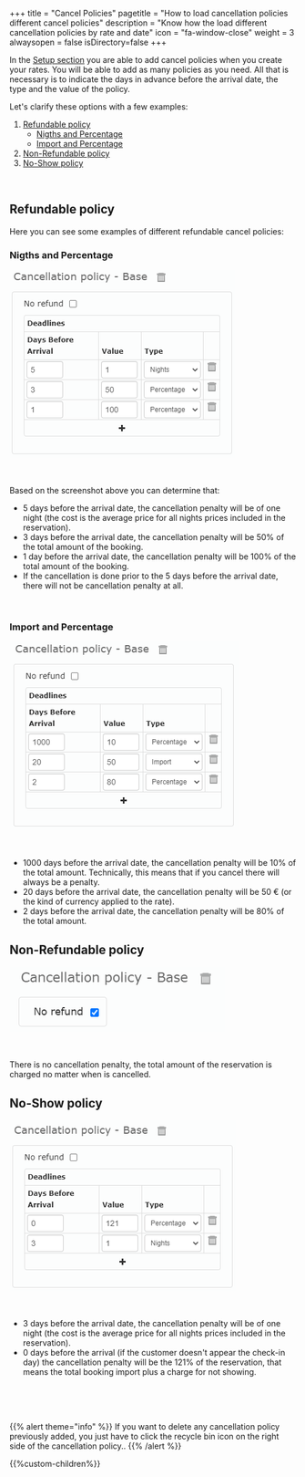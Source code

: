 +++
title = "Cancel Policies"
pagetitle = "How to load cancellation policies different cancel policies"
description = "Know how the load different cancellation policies by rate and date"
icon = "fa-window-close"
weight = 3
alwaysopen = false
isDirectory=false
+++

In the [Setup section](https://docs.travelgatex.com/inventory/extranet/load-product/setup/) you are able to add cancel policies when you create your rates. You will be able to add as many policies as you need. All that is necessary is to indicate the days in advance before the arrival date, the type and the value of the policy.

Let's clarify these options with a few examples:

1. [Refundable policy](#refundable-policy)
    * [Nigths and Percentage](#nigths-and-percentage)
    * [Import and Percentage](#import-and-percentage)
2. [Non-Refundable policy](#non-refundable-policy)
3. [No-Show policy](#no-show-policy)

</br>

## Refundable policy

Here you can see some examples of different refundable cancel policies:

### Nigths and Percentage

![Inventory Cancel Policies](./../../../images/web/inventory_cancelpolicy1.png "Inventory Cancel Policies")

</br>

Based on the screenshot above you can determine that:

* 5 days before the arrival date, the cancellation penalty will be of one night (the cost is the average price for all nights prices included in the reservation).
* 3 days before the arrival date, the cancellation penalty will be 50% of the total amount of the booking.
* 1 day before the arrival date, the cancellation penalty will be 100% of the total amount of the booking.
* If the cancellation is done prior to the 5 days before the arrival date, there will not be cancellation penalty at all.

</br>

### Import and Percentage

![Inventory Cancel Policies](./../../../images/web/inventory_cancelpolicy2.png "Inventory Cancel Policies")

</br>

* 1000 days before the arrival date, the cancellation penalty will be 10% of the total amount. Technically, this means that if you cancel there will always be a penalty.
* 20 days before the arrival date, the cancellation penalty will be 50 € (or the kind of currency applied to the rate).
* 2 days before the arrival date, the cancellation penalty will be 80% of the total amount.


## Non-Refundable policy

![Inventory Cancel Policies](./../../../images/web/inventory_cancelpolicy4.png "Inventory Cancel Policies")

</br>

There is no cancellation penalty, the total amount of the reservation is charged no matter when is cancelled. 


## No-Show policy


![Inventory Cancel Policies](./../../../images/web/inventory_cancelpolicy3.png "Inventory Cancel Policies")

</br>

* 3 days before the arrival date, the cancellation penalty will be of one night (the cost is the average price for all nights prices included in the reservation).
* 0 days before the arrival (if the customer doesn't appear the check-in day) the cancellation penalty will be the 121% of the reservation, that means the total booking import plus a charge for not showing.





</br>
</br>
</br>

{{% alert theme="info" %}} If you want to delete any cancellation policy previously added, you just have to click the recycle bin icon on the right
side of the cancellation policy.. {{% /alert %}}


{{%custom-children%}}
